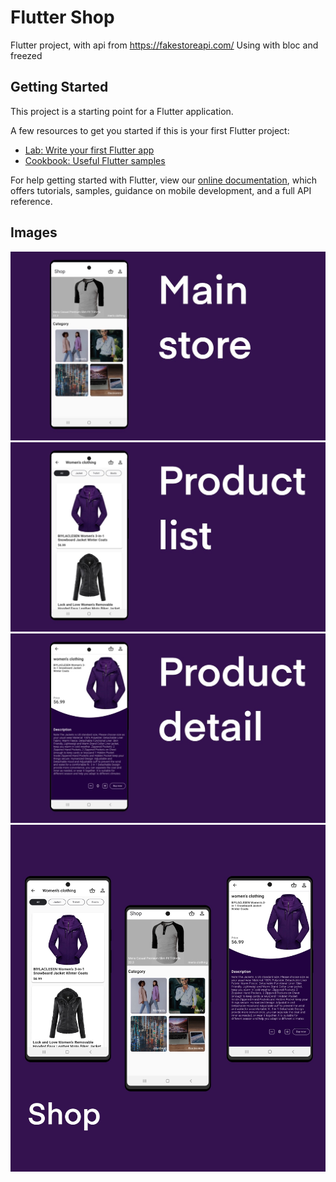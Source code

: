 # Flutter Shop

Flutter project, with api from https://fakestoreapi.com/
Using with bloc and freezed

## Getting Started

This project is a starting point for a Flutter application.

A few resources to get you started if this is your first Flutter project:

- [Lab: Write your first Flutter app](https://flutter.dev/docs/get-started/codelab)
- [Cookbook: Useful Flutter samples](https://flutter.dev/docs/cookbook)

For help getting started with Flutter, view our
[online documentation](https://flutter.dev/docs), which offers tutorials,
samples, guidance on mobile development, and a full API reference.

## Images

![Main Page](gitImages/main_store.jpg)
![Product List](gitImages/product_list.jpg)
![Product Detail](gitImages/product_detail.jpg)
![Summary](gitImages/Summary.JPG)
